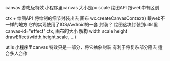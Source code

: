 canvas  游戏及特效
小程序里canvas 大小是px  scale 
绘图API 跟web中有区别 

ctx + 绘图API 将绘制的细节封装出去
画布 wx.createCanvasContext() 跟web不一样的地方 它的实现使用了IOS/Avdroid的一套
封装？ 绘图这块封装到uitls里
canvas-id="effect"
ctx,
画布的大小  解构 width scale height 
drawEffect(width,height,scale, ...)

utils 
小程序里canvas 特效只是一部分，将它抽象封装 有利于将复杂部分隐去 适合多人合作